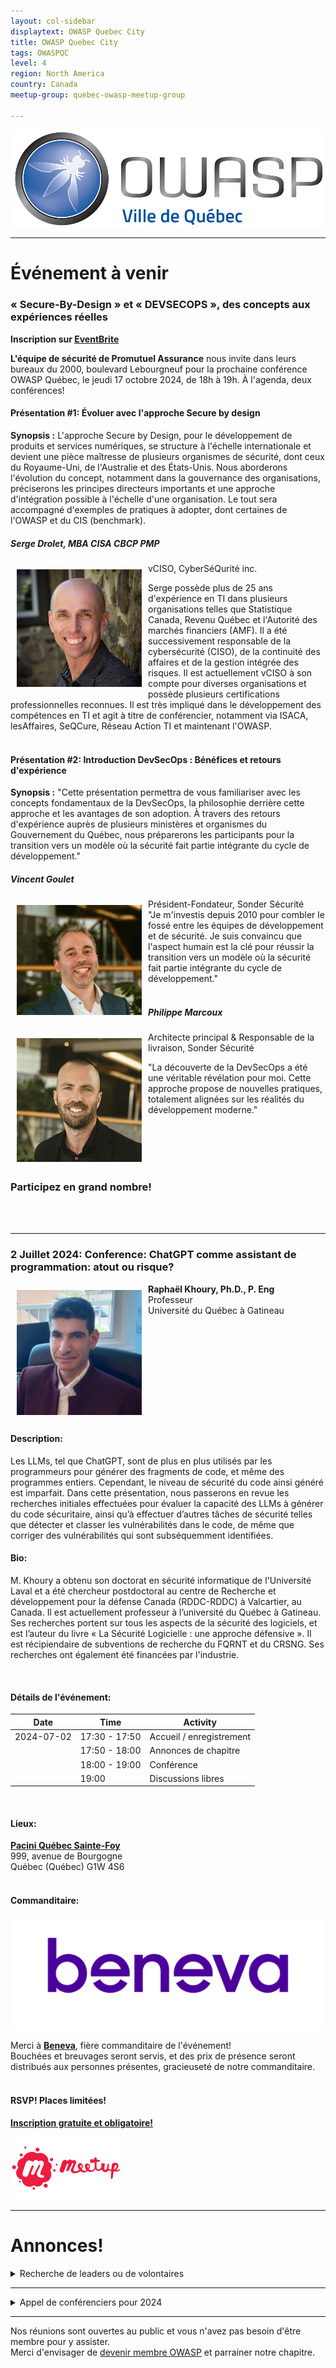 ```yaml
---
layout: col-sidebar
displaytext: OWASP Quebec City
title: OWASP Quebec City
tags: OWASPQC
level: 4
region: North America
country: Canada
meetup-group: quebec-owasp-meetup-group

---
```

![Quebec City Chapter Logo](assets/images/ville_quebec_981x303.png)

---
<!--
  Ceci est un commentaire
-->
# Événement à venir

### « Secure-By-Design » et « DEVSECOPS », des concepts aux expériences réelles  

**Inscription sur [EventBrite](https://www.eventbrite.ca/e/secure-by-design-et-devsecops-des-concepts-aux-experiences-reelles-tickets-1024450337537)**  

**L'équipe de sécurité de Promutuel Assurance** nous invite dans leurs bureaux du 2000, boulevard Lebourgneuf pour la prochaine conférence OWASP Québec, le jeudi 17 octobre 2024, de 18h à 19h. À l'agenda, deux conférences!  

#### Présentation #1: Évoluer avec l'approche Secure by design  

**Synopsis :** L'approche Secure by Design, pour le développement de produits et services numériques, se structure à l'échelle internationale et devient une pièce maîtresse de plusieurs organismes de sécurité, dont ceux du Royaume-Uni, de l'Australie et des États-Unis. Nous aborderons l'évolution du concept, notamment dans la gouvernance des organisations, préciserons les principes directeurs importants et une approche d'intégration possible à l'échelle d'une organisation. Le tout sera accompagné d'exemples de pratiques à adopter, dont certaines de l'OWASP et du CIS (benchmark).  

##### Serge Drolet, MBA CISA CBCP PMP  
<img align="left" style="padding: 10px;" width="200px" src="./assets/images/sergedrolet.jpg" />  
vCISO, CyberSéQurité inc.  

Serge possède plus de 25 ans d'expérience en TI dans plusieurs organisations telles que Statistique Canada, Revenu Québec et l'Autorité des marchés financiers (AMF). Il a été successivement responsable de la cybersécurité (CISO), de la continuité des affaires et de la gestion intégrée des risques. Il est actuellement vCISO à son compte pour diverses organisations et possède plusieurs certifications professionnelles reconnues. Il est très impliqué dans le développement des compétences en TI et agit à titre de conférencier, notamment via ISACA, lesAffaires, SeQCure, Réseau Action TI et maintenant l'OWASP.  
<br>
  
#### Présentation #2: Introduction DevSecOps : Bénéfices et retours d'expérience  

**Synopsis :** "Cette présentation permettra de vous familiariser avec les concepts fondamentaux de la DevSecOps, la philosophie derrière cette approche et les avantages de son adoption. À travers des retours d'expérience auprès de plusieurs ministères et organismes du Gouvernement du Québec, nous préparerons les participants pour la transition vers un modèle où la sécurité fait partie intégrante du cycle de développement."  

##### Vincent Goulet  
<img align="left" style="padding: 10px;" width="200px" src="./assets/images/vincentgoulet.jpg" />  
Président-Fondateur, Sonder Sécurité  
<br>
"Je m'investis depuis 2010 pour combler le fossé entre les équipes de développement et de sécurité. Je suis convaincu que l'aspect humain est la clé pour réussir la transition vers un modèle où la sécurité fait partie intégrante du cycle de développement."  
<br>  
<br>


##### Philippe Marcoux  
<img align="left" style="padding: 10px;" width="200px" src="./assets/images/philippemarcoux.jpg" />  
Architecte principal & Responsable de la livraison, Sonder Sécurité  

"La découverte de la DevSecOps a été une véritable révélation pour moi. Cette approche propose de nouvelles pratiques, totalement alignées sur les réalités du développement moderne."  

  <br>  
<br>

  <br>
  <br>

### Participez en grand nombre!


  <br>
  <br>
  
---

### 2 Juillet 2024: Conference: ChatGPT comme assistant de programmation: atout ou risque?


<img align="left" style="padding: 10px;" width="200px" src="./assets/images/200px-Raphael_Khoury.png" />

**Raphaël Khoury, Ph.D., P. Eng**<br>
Professeur<br>
Université du Québec à Gatineau

<br clear="left"/>


#### Description:

Les LLMs, tel que ChatGPT, sont de plus en plus utilisés par les programmeurs pour générer des fragments de code, et même des programmes entiers. Cependant, le niveau de sécurité du code ainsi généré est imparfait. Dans cette présentation, nous passerons en revue les recherches initiales effectuées pour évaluer la capacité des LLMs à générer du code sécuritaire, ainsi qu’à effectuer d’autres tâches de sécurité telles que détecter et classer les vulnérabilités dans le code, de même que corriger des vulnérabilités qui sont subséquemment identifiées.


#### Bio:

M. Khoury a obtenu son doctorat en sécurité informatique de l'Université Laval et a été chercheur postdoctoral au centre de Recherche et développement pour la défense Canada (RDDC-RDDC) à Valcartier, au Canada. Il est actuellement professeur à l’université du Québec à Gatineau.  Ses recherches portent sur tous les aspects de la sécurité des logiciels, et est l’auteur du livre « La Sécurité Logicielle : une approche défensive ». Il est récipiendaire de subventions de recherche du FQRNT et du CRSNG. Ses recherches ont également été financées par l'industrie.

<br>

#### Détails de l'événement:

| Date       | Time          | Activity                 |
|------------|---------------|--------------------------|
| 2024-07-02 | 17:30 - 17:50 | Accueil / enregistrement |
|            | 17:50 - 18:00 | Annonces de chapitre     |
|            | 18:00 - 19:00 | Conférence               |
|            | 19:00         | Discussions libres       |

<br>

#### Lieux:
[**Pacini Québec Sainte-Foy**](https://pacini.com/en/italian-restaurant-quebec-stefoy/) <br>
999, avenue de Bourgogne<br>
Québec (Québec)  G1W 4S6<br>
<br>

#### Commanditaire:

<a href="https://beneva.ca"><img src="./assets/images/200px-Beneva_Logo.png"></a>

Merci à [**Beneva**](https://beneva.ca), fière commanditaire de l'événement!<br>
Bouchées et breuvages seront servis, et des prix de présence seront distribués aux personnes présentes, gracieuseté de notre commanditaire.
<br>
<br>

#### RSVP! Places limitées!

[**Inscription gratuite et obligatoire!**](https://www.meetup.com/fr-FR/owasp-quebec-city-chapter/events/301421240/)

<a href="https://www.meetup.com/fr-FR/owasp-quebec-city-chapter/events/301421240/"><img src="./assets/images/100px-Meetup-logo.png"></a>

---

# Annonces!


<details>
  <summary> Recherche de leaders ou de volontaires</summary><br>

Après plusieurs années comme co-leader du chapitre OWASP Ville de Québec, Louis Nadeau songe à passer le flambeau très prochainement. Joignez-vous à moi pour le remercier de ses précieux et loyaux services pour notre communauté!

Si vous désirez vous investir dans votre chapitre local en tant que membre du leadership ou tout simplement comme volontaire, ou que vous avez des idées pour bonifier notre offre, [écrivez-moi](mailto:patrick.leclerc@owasp.org). 

Entre autres nous avons des besoins suivants:

  - Trouver des présentateurs de contenu liés à la sécurité applicative 
  - Organiser conférences, activités, formations, partenariats académiques
  - Participer à la logistique du site web, liste de distributon, plateformes de diffusion et des médias sociaux
  - Faire rayonner le domaine de la sécurité applicative et l'organisation OWASP en donnant des conférences
</details>
  

---
<details>
  <summary> Appel de conférenciers pour 2024</summary><br>

Voici à titre indicatif quelques idées de présentations en lien avec la sécurité applicative, vos sujets nous intéressent également, alors faites-nous en part!:

  - Démonstration d’utilisation d'outils de sécurité disponibles gratuitement ou open source
  - Couverture d'un élément du Top 10 OWASP (ex : XXE, Insecure deserialization, Insufficient logging and monitoring)
  - Méthodes, processus et outils de vérifications du code
  - Exploitations de vulnérabilités, contournements de mécanismes de sécurité, comment les prévenir
  - Sécurité des applications dans les architectures micro-service
  - Enjeux et sécurité des API
  - Retour sur expériences dans la résolution et/ou l'implantation de fonctions de sécurité
  - Retours d'expérience, projets de recherches, discussions ouvertes, workshops, brainstorming, Etc.

Logistique :

  - Les présentations ont généralement une durée de 40 minutes à 75 minutes.
  - Elles ont lieu préférablement un mardi ou mercredi dès 19h (toutefois nous sommes ouverts à prendre d'autres arrangements si nécessaire).
  - Nous pouvons fournir la plateforme de diffusion, ou si vous préférez utiliser la vôtre du moment qu’elle est facilement accessible à tous.
  - Le contenu de la présentation devrait nous être soumis au moins 2 semaines à l'avance afin que nous puissions vérifier qu'elle respecte les valeurs de neutralité et d'impartialité d’OWASP.

Notes :

  - La neutralité et l'impartialité sont de mise, vos opinions sont bienvenues en autant qu'elles soient exprimées dans le respect.
  - Toute intervention orale (présentation, formation) lors d'un meeting OWASP est soumise à l'acceptation préalable du règlement des conférenciers.
  - La vente de produits est strictement interdite.
</details>


---
Nos réunions sont ouvertes au public et vous n'avez pas besoin d'être membre pour y assister.<br>
Merci d'envisager de [devenir membre OWASP](https://owasp.org/membership/) et parrainer notre chapitre.
